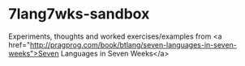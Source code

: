 7lang7wks-sandbox
=================

Experiments, thoughts and worked exercises/examples from &lt;a href="http://pragprog.com/book/btlang/seven-languages-in-seven-weeks">Seven Languages in Seven Weeks&lt;/a>
